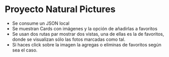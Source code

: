 # Proyecto Natural Pictures

- Se consume un JSON local
- Se muestran Cards con imágenes y la opción de añadirlas a favoritos
- Se usan dos rutas par mostrar dos vistas, una de ellas es la de favoritos, donde se visualizan sólo las fotos marcadas como tal.
- Si haces click sobre la imagen la agregas o eliminas de favoritos según sea el caso.
